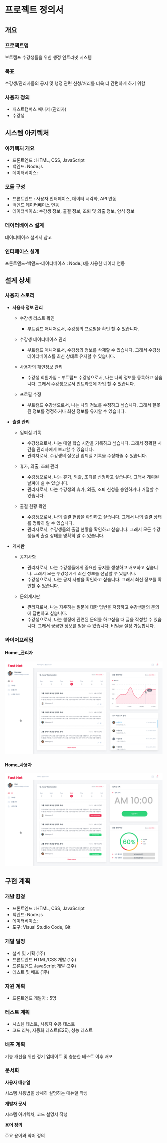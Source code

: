 # 프로젝트 정의서

## 개요

### 프로젝트명

부트캠프 수강생들을 위한 행정 인트라넷 시스템

### 목표

수강생/관리자들의 공지 및 행정 관련 신청/처리를 더욱 더 간편하게 하기 위함

### 사용자 정의

- 패스트캠퍼스 매니저 (관리자)
- 수강생

## 시스템 아키텍처

### 아키텍처 개요

- 프론트엔드 : HTML, CSS, JavaScript
- 백엔드: Node.js
- 데이터베이스:

### 모듈 구성

- 프론트엔드 : 사용자 인터페이스, 데이터 시각화, API 연동
- 백엔드 데이터베이스 연동
- 데이터베이스: 수강생 정보, 출결 정보, 조퇴 및 외출 정보, 양식 정보

### 데이터베이스 설계

데이터베이스 설계서 참고

### 인터페이스 설계

프론트엔드-백앤드-데이터베이스 : Node.js를 사용한 데이터 연동

## 설계 상세

### 사용자 스토리


- **사용자 정보 관리**

  - 수강생 리스트 확인
    - 부트캠프 매니저로서, 수강생의 프로필을 확인 할 수 있습니다.
  
  - 수강생 데이터베이스 관리
    - 부트캠프 매니저로서, 수강생의 정보를 삭제할 수 있습니다. 그래서 수강생 데이터베이스를 최신 상태로 유지할 수 있습니다.
  
  - 사용자의 개인정보 관리
    - 수강생 회원가입 - 부트캠프 수강생으로서, 나는 나의 정보를 등록하고 싶습니다. 그래서 수강생으로서 인트라넷에 가입 할 수 있습니다.
  
  - 프로필 수정
    - 부트캠프 수강생으로서, 나는 나의 정보를 수정하고 싶습니다. 그래서 잘못된 정보를 정정하거나 최신 정보를 유지할 수 있습니다.


- **출결 관리**
  - 입퇴실 기록
    - 수강생으로서, 나는 매일 학습 시간을 기록하고 싶습니다. 그래서 정확한 시간을 관리자에게 보고할 수 있습니다.
    - 관리자로서, 수강생의 잘못된 입퇴실 기록을 수정해줄 수 있습니다.
  
  - 휴가, 외출, 조퇴 관리
    - 수강생으로서, 나는 휴가, 외출, 조퇴를 신청하고 싶습니다. 그래서 계획된 날짜에 쉴 수 있습니다.
    - 관리자로서, 나는 수강생의 휴가, 외출, 조퇴 신청을 승인하거나 거절할 수 있습니다.
  
  - 출결 현황 확인
    - 수강생으로서, 나의 출결 현황을 확인하고 싶습니다. 그래서 나의 출결 상태를 명확히 알 수 있습니다.
    - 관리자로서, 수강생들의 출결 현황을 확인하고 싶습니다. 그래서 모든 수강생들의 출결 상태를 명확히 알 수 있습니다.

  
- **게시판**
  
  - 공지사항
    - 관리자로서, 나는 수강생들에게 중요한 공지를 생성하고 배포하고 싶습니다. 그래서 모든 수강생에게 최신 정보를 전달할 수 있습니다.
    - 수강생으로서, 나는 공지 사항을 확인하고 싶습니다. 그래서 최신 정보를 확인할 수 있습니다.
  
  - 문의게시판
    - 관리자로서, 나는 자주하는 질문에 대한 답변을 저장하고 수강생들의 문의에 답변하고 싶습니다.
    - 수강생으로서, 나는 행정에 관련된 문의를 하고싶을 때 글을 작성할 수 있습니다. 그래서 궁금한 정보를 얻을 수 있습니다. 비밀글 설정 가능합니다.

      

### 와이어프레임
#### Home _관리자
![Home_manager](./img/01.1.%20Home_manager.png)

#### Home_사용자
![Home_user](./img/01.1.%20Home_user.png)

## 구현 계획

### 개발 환경

- 프론트엔드 : HTML, CSS, JavaScript
- 백엔드: Node.js
- 데이터베이스:
- 도구: Visual Studio Code, Git

### 개발 일정

- 설계 및 기획 (1주)
- 프론트엔드 HTML/CSS 개발 (1주)
- 프론트엔드 JavaScript 개발 (2주)
- 테스트 및 배포 (1주)

### 자원 계획

- 프론트엔드 개발자 : 5명

### 테스트 계획

- 시스템 테스트, 사용자 수용 테스트
- 코드 리뷰, 자동화 테스트(E2E), 성능 테스트

### 배포 계획

기능 개선을 위한 정기 업데이트 및 충분한 테스트 이후 배포

### 문서화

**사용자 매뉴얼**

시스템 사용법을 상세히 설명하는 매뉴얼 작성

**개발자 문서**

시스템 아키텍처, 코드 설명서 작성

**용어 정의**

주요 용어와 약어 정의
